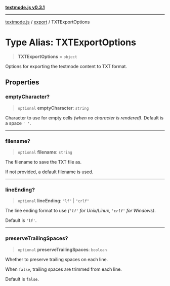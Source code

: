 [**textmode.js v0.3.1**](../../../../README.md)

***

[textmode.js](../../../../README.md) / [export](../README.md) / TXTExportOptions

# Type Alias: TXTExportOptions

> **TXTExportOptions** = `object`

Options for exporting the textmode content to TXT format.

## Properties

### emptyCharacter?

> `optional` **emptyCharacter**: `string`

Character to use for empty cells *(when no character is rendered)*.
Default is a space `' '`.

***

### filename?

> `optional` **filename**: `string`

The filename to save the TXT file as. 

If not provided, a default filename is used.

***

### lineEnding?

> `optional` **lineEnding**: `"lf"` \| `"crlf"`

The line ending format to use *(`'lf'` for Unix/Linux, `'crlf'` for Windows)*.

Default is `'lf'`.

***

### preserveTrailingSpaces?

> `optional` **preserveTrailingSpaces**: `boolean`

Whether to preserve trailing spaces on each line.

When `false`, trailing spaces are trimmed from each line.

Default is `false`.

